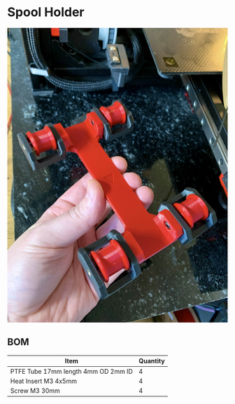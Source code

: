 # Spool Holder



![](Assets/1.jpg)




## BOM

Item | Quantity
-|- 
PTFE Tube 17mm length 4mm OD 2mm ID   | 4
Heat Insert M3 4x5mm  | 4
Screw M3 30mm  | 4
